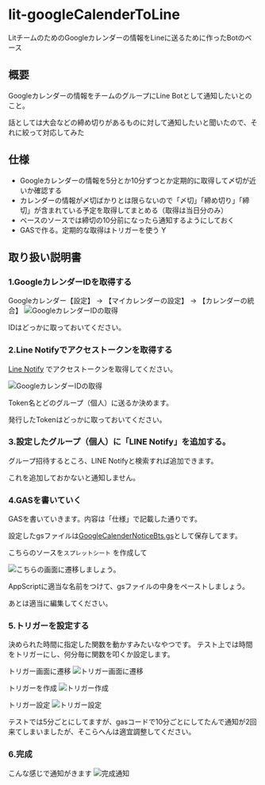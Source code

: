 # lit-googleCalenderToLine
LitチームのためのGoogleカレンダーの情報をLineに送るために作ったBotのベース

## 概要
Googleカレンダーの情報をチームのグループにLine Botとして通知したいとのこと。

話としては大会などの締め切りがあるものに対して通知したいと聞いたので、それに絞って対応してみた

## 仕様
* Googleカレンダーの情報を5分とか10分ずつとか定期的に取得して〆切が近いか確認する
* カレンダーの情報が〆切ばかりとは限らないので「〆切」「締め切り」「締切」が含まれている予定を取得してまとめる（取得は当日分のみ）
* ベースのソースでは締切の10分前になったら通知するようにしておく
* GASで作る。定期的な取得はトリガーを使う
Y
## 取り扱い説明書

### 1.GoogleカレンダーIDを取得する
Googleカレンダー【設定】 → 【マイカレンダーの設定】 → 【カレンダーの統合】
![GoogleカレンダーIDの取得](img/20230226-05638.jpg)

IDはどっかに取っておいてください。

### 2.Line Notifyでアクセストークンを取得する
[Line Notify](https://notify-bot.line.me/ja/) でアクセストークンを取得してください。

![GoogleカレンダーIDの取得](img/20230226-05800.jpg)

Token名とどのグループ（個人）に送るか決めます。

発行したTokenはどっかに取っておいてください。

### 3.設定したグループ（個人）に「LINE Notify」を追加する。
グループ招待するところ、LINE Notifyと検索すれば追加できます。

これを追加しておかないと通知しません。

### 4.GASを書いていく
GASを書いていきます。内容は「仕様」で記載した通りです。

設定したgsファイルは[GoogleCalenderNoticeBts.gs](https://github.com/k-suginoko/Lit-GoogleCalenderToLine/blob/main/GoogleCalenderNoticeBot.gs)として保存してます。

こちらのソースを`スプレットシート` を作成して

![こちらの画面に遷移](img/20230226-02845.jpg)しましょう。

AppScriptに適当な名前をつけて、gsファイルの中身をペーストしましょう。

あとは適当に編集してください。

### 5.トリガーを設定する
決められた時間に指定した関数を動かすみたいなやつです。
テスト上では時間をトリガーにし、何分毎に関数を叩くか設定します。

トリガー画面に遷移
![トリガー画面に遷移](img/20230226-04755.jpg)

トリガーを作成
![トリガー作成](img/20230226-04859.jpg)

トリガー設定
![トリガー設定](img/20230226-04929.jpg)

テストでは5分ごとにしてますが、gasコードで10分ごとにしてたんで通知が2回来てしまいましたが、そこらへんは適宜調整してください。

### 6.完成
こんな感じで通知がきます
![完成通知](img/IMG_6852.JPG)
